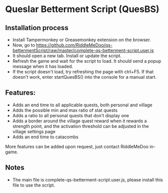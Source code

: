 # Queslar Betterment Script (QuesBS)

## Installation process

-   Install Tampermonkey or Greasemonkey extension on the browser.
-   Now, go to https://github.com/RiddleMeDoo/qs-bettermentScript/raw/master/complete-qs-betterment-script.user.js
-   It should open a new tab. Install or update the script.
-   Refresh the game and wait for the script to load. It should send a popup message when it has loaded.
-   If the script doesn't load, try refreshing the page with ctrl+F5. If that doesn't work, enter startQuesBS() into the console for a manual start.

## Features:

-   Adds an end time to all applicable quests, both personal and village
-   Adds the possible min and max ratio of stat quests
-   Adds a ratio to all personal quests that don't display one
-   Adds a border around the village quest reward when it rewards a strength point, and the activation threshold can be adjusted in the village settings page
-   Adds an end time to catacombs

More features can be added upon request, just contact RiddleMeDoo in-game.

## Notes

-   The main file is complete-qs-betterment-script.user.js, please install this file to use the script.
